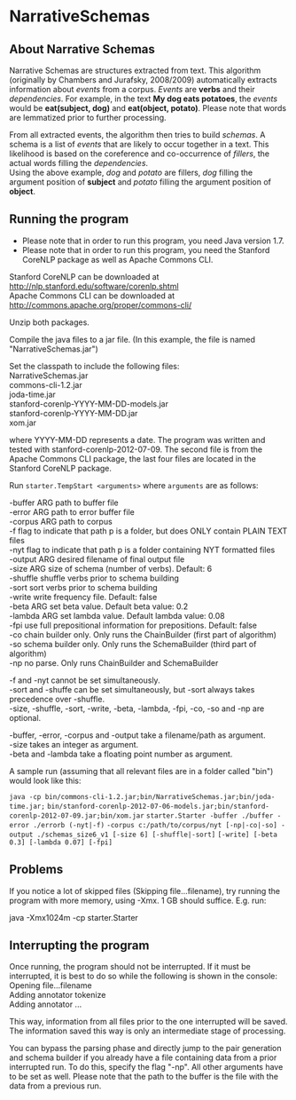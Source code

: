 # NarrativeSchemas

## About Narrative Schemas

Narrative Schemas are structures extracted from text. This algorithm (originally by Chambers and Jurafsky, 2008/2009) 
automatically extracts information about _events_ from a corpus. _Events_ are **verbs** and their _dependencies_.
For example, in the text **My dog eats potatoes**, the _events_ would be **eat(subject, dog)** and
**eat(object, potato)**. Please note that words are lemmatized prior to further processing.  

From all extracted events, the algorithm then tries to build _schemas_. A schema is a list of _events_
that are likely to occur together in a text. This likelihood is based on the coreference and co-occurrence of _fillers_, 
the actual words filling the _dependencies_.  
Using the above example, _dog_ and _potato_ are fillers, _dog_ filling the argument position of **subject**
and _potato_ filling the argument position of **object**.  

## Running the program

* Please note that in order to run this program, you need Java version 1.7. 
* Please note that in order to run this program, you need the Stanford CoreNLP package as well as Apache Commons CLI. 

Stanford CoreNLP can be downloaded at http://nlp.stanford.edu/software/corenlp.shtml  
Apache Commons CLI can be downloaded at http://commons.apache.org/proper/commons-cli/

Unzip both packages.

Compile the java files to a jar file. (In this example, the file is named "NarrativeSchemas.jar")

Set the classpath to include the following files:  
NarrativeSchemas.jar  
commons-cli-1.2.jar  
joda-time.jar  
stanford-corenlp-YYYY-MM-DD-models.jar  
stanford-corenlp-YYYY-MM-DD.jar  
xom.jar  

where YYYY-MM-DD represents a date. The program was written and tested with stanford-corenlp-2012-07-09.
The second file is from the Apache Commons CLI package, the last four files are located in the Stanford CoreNLP package.

Run `starter.TempStart <arguments>`
where `arguments` are as follows:

-buffer ARG path to buffer file  
-error ARG path to error buffer file  
-corpus ARG path to corpus  
-f flag to indicate that path p is a folder, but does ONLY contain PLAIN TEXT files  
-nyt flag to indicate that path p is a folder containing NYT formatted files  
-output ARG desired filename of final output file  
-size ARG size of schema (number of verbs). Default: 6  
-shuffle shuffle verbs prior to schema building  
-sort sort verbs prior to schema building  
-write write frequency file. Default: false  
-beta ARG set beta value. Default beta value: 0.2  
-lambda ARG set lambda value. Default lambda value: 0.08  
-fpi use full prepositional information for prepositions. Default: false  
-co chain builder only. Only runs the ChainBuilder (first part of algorithm)  
-so schema builder only. Only runs the SchemaBuilder (third part of algorithm)  
-np no parse. Only runs ChainBuilder and SchemaBuilder  

-f and -nyt cannot be set simultaneously.  
-sort and -shuffe can be set simultaneously, but -sort always takes precedence over -shuffle.  
-size, -shuffle, -sort, -write, -beta, -lambda, -fpi, -co, -so and -np are optional.

-buffer, -error, -corpus and -output take a filename/path as argument.  
-size takes an integer as argument.  
-beta and -lambda take a floating point number as argument.

A sample run (assuming that all relevant files are in a folder called "bin") would look like this:

`java -cp bin/commons-cli-1.2.jar;bin/NarrativeSchemas.jar;bin/joda-time.jar;`
`bin/stanford-corenlp-2012-07-06-models.jar;bin/stanford-corenlp-2012-07-09.jar;bin/xom.jar` 
`starter.Starter -buffer ./buffer -error ./errorb (-nyt|-f)` 
`-corpus c:/path/to/corpus/nyt [-np|-co|-so] -output ./schemas_size6_v1 [-size 6] [-shuffle|-sort]` 
`[-write] [-beta 0.3] [-lambda 0.07] [-fpi]`

## Problems

If you notice a lot of skipped files (Skipping file...filename), try running the program with more memory, using -Xmx.
1 GB should suffice. E.g. run:

java -Xmx1024m -cp <classpath-instructions> starter.Starter <arguments>

## Interrupting the program

Once running, the program should not be interrupted. If it must be interrupted, it is best to do so while the following is shown
in the console:  
Opening file...filename   
Adding annotator tokenize  
Adding annotator ...  

This way, information from all files prior to the one interrupted will be saved.
The information saved this way is only an intermediate stage of processing.

You can bypass the parsing phase and directly jump to the pair generation and schema builder if you already have a file containing data from a prior interrupted run.
To do this, specify the flag "-np". All other arguments have to be set as well. Please note that the path to the buffer is the file
with the data from a previous run.
